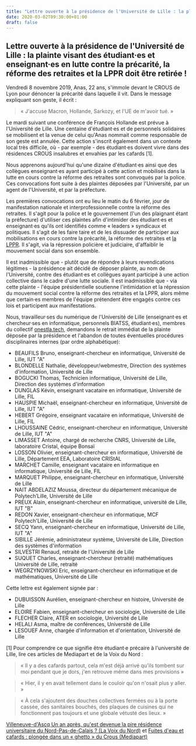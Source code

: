 ```yaml
---
title: "Lettre ouverte à la présidence de l'Université de Lille : la plainte visant des étudiant·es et enseignant·es en lutte contre la précarité, la réforme des retraites et la LPPR doit être retirée !"
date: 2020-03-02T09:30:00+01:00
draft: false
---
```


## Lettre ouverte à la présidence de l'Université de Lille : la plainte visant des étudiant·es et enseignant·es en lutte contre la précarité, la réforme des retraites et la LPPR doit être retirée !

Vendredi 8 novembre 2019, Anas, 22 ans, s'immole devant le CROUS de Lyon pour dénoncer la précarité dans laquelle il vit. Dans le message expliquant son geste, il écrit :

> « J'accuse Macron, Hollande, Sarkozy, et l'UE de m'avoir tué. »

Le mardi suivant une conférence de François Hollande est prévue à l'Université de Lille. Une centaine d'étudiant·es et de personnels solidaires se mobilisent et la venue de celui qu'Anas nommait comme responsable de son geste est annulée. Cette action s'inscrit également dans un contexte local très difficile, où - par exemple - des étudiant·es doivent vivre dans des résidences CROUS insalubres et envahies par les cafards [1].

Nous apprenons aujourd'hui qu'une dizaine d'étudiant·es ainsi que des collègues enseignant·es ayant participé à cette action et mobilisés dans la lutte en cours contre la réforme des retraites sont convoqués par la police.
Ces convocations font suite à des plaintes déposées par l'Université, par un agent de l'Université, et par la préfecture.

Les premières convocations ont eu lieu le matin du 6 février, jour de manifestation nationale et interprofessionnelle contre la réforme des retraites.
Il s'agit pour la police et le gouvernement (l'un des plaignant étant la préfecture) d'utiliser ces plaintes afin d'intimider des étudiant·es et enseignant·es qu'ils ont identifiés comme « leaders » syndicaux et politiques. Il s'agit de les faire taire et de les dissuader de participer aux mobilisations en cours contre la précarité, la réforme des retraites et [la LPPR](https://www.mediapart.fr/journal/france/230120/mobilisation-dans-les-labos-les-raisons-de-la-colere). Il s'agit, via la répression policière et judiciaire, d'affaiblir le mouvement social dans son ensemble.

Il est inadmissible que - plutôt que de répondre à leurs revendications légitimes - la présidence ait décidé de déposer plainte, au nom de l'Université, contre des étudiant·es et collègues ayant participé à une action collective dans le cadre d'une lutte sociale. Il est inadmissible que - via cette plainte - l'équipe présidentielle soutienne l'intimidation et la répression du mouvement social contre la réforme des retraites et la LPPR, alors même que certain·es membres de l'équipe prétendent être engagés contre ces lois et participent aux manifestations.

Nous, travailleur·ses du numérique de l'Université de Lille (enseignant·es et chercheur·ses en informatique, personnels BIATSS, étudiant·es), membres du collectif [onestla.tech](https://onestla.tech), demandons le retrait immédiat de la plainte déposée par la présidence et l'abandon de toutes éventuelles procédures disciplinaires internes (par ordre alphabétique):

- BEAUFILS Bruno, enseignant-chercheur en informatique, Université de Lille, IUT "A"
- BLONDELLE Nathalie, développeur/webmestre, Direction des systèmes d'information, Université de Lille
- BOGUCKI Thomas, Technicien informatique, Université de Lille, Direction des systèmes d'information
- DUNGLAS Kévin, enseignant vacataire en informatique, Université de Lille, FIL
- HAUSPIE Michaël, enseignant-chercheur en informatique, Université de Lille, IUT "A"
- HEBERT Grégoire, enseignant vacataire en informatique, Université de Lille, FIL
- LHOUSSAINE Cédric, enseignant-chercheur en informatique, Université de Lille, IUT "A"
- LIMASSET Antoine, chargé de recherche CNRS, Université de Lille, laboratoire Cristal, équipe Bonsaï
- LOSSON Olivier, enseignant-chercheur en informatique, Université de Lille, Département EEA, Laboratoire CRIStAL
- MARCHET Camille, enseignant vacataire en informatique en informatique, Université de Lille, FIL
- MARQUET Philippe, enseignant-chercheur en informatique, Université de Lille
- NAIT ABDELAZIZ Moussa, directeur du département mécanique de Polytech’Lille, Université de Lille
- PREUX Alain, enseignant-chercheur en informatique, université de Lille, IUT "B"
- REDON Xavier, enseignant-chercheur en informatique, MCF Polytech'Lille, Université de Lille
- SECQ Yann, enseignant-chercheur en informatique, Université de Lille, IUT "A"
- SIBILLE Jérémie, administrateur système, Université de Lille, Direction des systèmes d'information
- SILVESTRI Renaud, retraité de l'Université de Lille
- SUQUET Charles, enseignant-chercheur (retraité) mathématiques Université de Lille, retraité
- WEGRZYNOWSKI Eric, enseignant-chercheur en informatique et de mathématiques, Université de Lille

Cette lettre est également signée par :

- DUBUISSON Aurélien, enseignant-chercheur en histoire, Université de Lille
- ELOIRE Fabien, enseignant-chercheur en sociologie, Université de Lille
- FLECHER Claire, ATER en sociologie, Université de Lille
- HELALI Asma, maître de conférences, Université de Lille
- LESOUEF Anne, chargée d'information et d'orientation, Université de Lille

[1] Pour comprendre ce que signifie être étudiant·e précaire à l'université de Lille, lire ces articles de Mediapart et de la Voix du Nord :

> « Il y a des cafards partout, cela m'est déjà arrivé qu'ils tombent sur moi pendant que je dors, j'en retrouve même dans mes provisions »

> « Hier, il y en avait tellement dans le couloir qu'on n'osait plus y aller. »

> « À cela s'ajoutent des douches collectives fermées ou à la porte cassée, des sanitaires bouchés, des plaques de cuisines qui ne fonctionnent pas toujours et une globale vétusté des lieux. »

[Villeneuve-d'Ascq Un an après, qu'est devenue la pire résidence universitaire du Nord-Pas-de-Calais ? (La Voix du Nord)](https://www.lavoixdunord.fr/530523/article/2019-01-31/un-apres-qu-est-devenue-la-pire-residence-universitaire-du-nord-pas-de-calais) et [Fuites d'eau et cafards : plongée dans un « ghetto » du Crous (Mediapart)](https://www.mediapart.fr/journal/france/030220/fuites-d-eau-et-cafards-plongee-dans-un-ghetto-du-crous)

